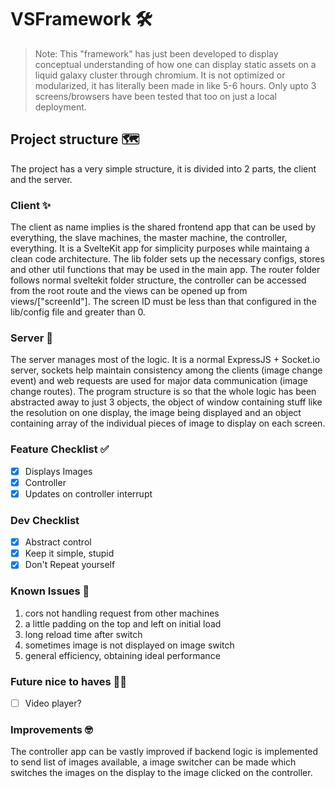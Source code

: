 # VSFramework 🛠️
> Note: This "framework" has just been developed to display conceptual understanding of how one can display static assets on a liquid galaxy cluster through chromium. It is not optimized or modularized, it has literally been made in like 5-6 hours. Only upto 3 screens/browsers have been tested that too on just a local deployment.

## Project structure 🗺️
The project has a very simple structure, it is divided into 2 parts, the client and the server. 

### Client ✨
The client as name implies is the shared frontend app that can be used by everything, the slave machines, the master machine, the controller, everything. It is a SvelteKit app for simplicity purposes while maintaing a clean code architecture. 
The lib folder sets up the necessary configs, stores and other util functions that may be used in the main app.
The router folder follows normal sveltekit folder structure, the controller can be accessed from the root route and the views can be opened up from views/["screenId"]. The screen ID must be less than that configured in the lib/config file and greater than 0. 

### Server 🤖
The server manages most of the logic. It is a normal ExpressJS + Socket.io server, sockets help maintain consistency among the clients (image change event) and web requests are used for major data communication (image change routes). The program structure is so that the whole logic has been abstracted away to just 3 objects, the object of window containing stuff like the resolution on one display, the image being displayed and an object containing array of the individual pieces of image to display on each screen. 

### Feature Checklist ✅
- [x] Displays Images
- [x] Controller 
- [x] Updates on controller interrupt 

### Dev Checklist 
- [x] Abstract control
- [x] Keep it simple, stupid
- [x] Don't Repeat yourself

### Known Issues 🛑
1. cors not handling request from other machines
2. a little padding on the top and left on initial load
3. long reload time after switch
4. sometimes image is not displayed on image switch
5. general efficiency, obtaining ideal performance

### Future nice to haves 🧐🤔
- [ ] Video player? 

### Improvements 🤓
The controller app can be vastly improved if backend logic is implemented to send list of images available, a image switcher can be made which switches the images on the display to the image clicked on the controller.